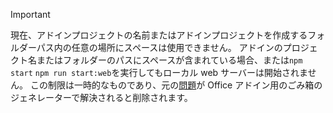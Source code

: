 > [!IMPORTANT]
> 現在、アドインプロジェクトの名前またはアドインプロジェクトを作成するフォルダーパス内の任意の場所にスペースは使用できません。 アドインのプロジェクト名またはフォルダーのパスにスペースが含まれている場合、または`npm start` `npm run start:web`を実行してもローカル web サーバーは開始されません。 この制限は一時的なものであり、元の[問題](https://github.com/OfficeDev/generator-office/issues/476)が Office アドイン用のごみ箱のジェネレーターで解決されると削除されます。